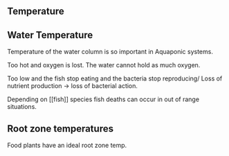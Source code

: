 ## Temperature

## Water Temperature

Temperature of the water column is so important in Aquaponic systems.

Too hot and oxygen is lost. The water cannot hold as much oxygen.

Too low and the fish stop eating and the bacteria stop reproducing/ Loss of nutrient production -> loss of bacterial action.

Depending on [[fish]] species fish deaths can occur in out of range situations.

## Root zone temperatures

Food plants have an ideal root zone temp.
